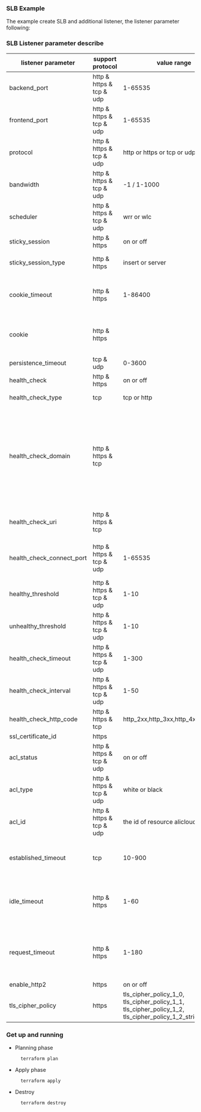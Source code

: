 ### SLB Example

The example create SLB and additional listener, the listener parameter following:

### SLB Listener parameter describe
listener parameter | support protocol | value range | remark |
------------- | ------------- | ------------- |  ------------- |
backend_port | http & https & tcp & udp | 1-65535 | the ecs instance port |
frontend_port | http & https & tcp & udp | 1-65535 | the slb linstener port |
protocol | http & https & tcp & udp | http or https or tcp or udp | |
bandwidth | http & https & tcp & udp | -1 / 1-1000 | |
scheduler | http & https & tcp & udp | wrr or wlc | |
sticky_session | http & https | on or off | |
sticky_session_type | http & https | insert or server | if sticky_session is on, the value must have|
cookie_timeout | http & https | 1-86400  | if sticky_session is on and sticky_session_type is insert, the value must have|
cookie | http & https |   | if sticky_session is on and sticky_session_type is server, the value must have|
persistence_timeout | tcp & udp | 0-3600 | |
health_check | http & https | on or off | | TCP and UDP listener's HealthCheck is always on
health_check_type | tcp | tcp or http | if health_check is on, the value must have |
health_check_domain | http & https & tcp | | one string which length is 1-80 and only allow letters, digits, '-' and '.' characters. When it is not set or empty,  Server Load Balancer uses the private network IP address of each backend server as Domain used for health check  |
health_check_uri | http & https & tcp |  | example: /aliyun. if health_check is on, the value must have . Default to "/"|
health_check_connect_port | http & https & tcp & udp | 1-65535 | If the parameter is not set, the backend server port (BackendServerPort) will be used. |
healthy_threshold | http & https & tcp & udp | 1-10 | default to 3 when the health_check is on |
unhealthy_threshold | http & https & tcp & udp | 1-10 | default to 3 when the health_check is on |
health_check_timeout | http & https & tcp & udp | 1-300 | default to 5 when the health_check is on |
health_check_interval | http & https & tcp & udp | 1-50 | default to 2 when the health_check is on |
health_check_http_code | http & https & tcp | http_2xx,http_3xx,http_4xx,http_5xx | default to http_2xx when the health_check is on |
ssl_certificate_id | https |  |  |
acl_status | http & https & tcp & udp | on or off | default to on |
acl_type   | http & https & tcp & udp | white or black |  |
acl_id     | http & https & tcp & udp | the id of resource alicloud_slb_acl|  |
established_timeout | tcp       | 10-900|tcp listener's EstablishedTimeout for established connection idle timeout.|
idle_timeout |http & https      | 1-60  | http/https listener's IdleTimeout for established connection idle timeout. defaut to 15.|
request_timeout |http & https   | 1-180 | http/https listener's RequestTimeout for request which does not get response from backend timeout. defaut to 60.|
enable_http2    |https          | on or off | default to on|
tls_cipher_policy |https        |  tls_cipher_policy_1_0, tls_cipher_policy_1_1, tls_cipher_policy_1_2, tls_cipher_policy_1_2_strict | default to tls_cipher_policy_1_0 |

### Get up and running

* Planning phase

		terraform plan 

* Apply phase

		terraform apply 


* Destroy 

		terraform destroy